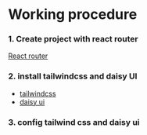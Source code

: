 # Working procedure
### 1. Create project with react router
[React router](https://reactrouter.com/en/main/start/tutorial)
### 2. install tailwindcss and daisy UI
- [tailwindcss](https://tailwindcss.com/docs/guides/vite)
- [daisy ui](https://daisyui.com/docs/install/)
### 3. config tailwind css and daisy ui
